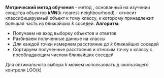 **Метрический метод обучения** - метод , основанный на изучении сходства объектов
***kNN***(k-nearest-neighbourhood) - относит классифицируемый объект к тому классу,
к которому принадлежит большая часть из ближайших *k* соседей.
**Алгоритм**:
- Получаем на вход выборку объектов и ответов
- Разбиваем полученные данные на классы
- Для каждой точки измеряем расстояние до *k* ближайших соседей
- Сортируем полученные расстояния и относим точку к классу с преобладающим числом ближайших соседей

Для оптимального выбора *k* можем использовать д скользящего контроля LOO(k)



